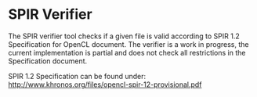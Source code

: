SPIR Verifier
=============

The SPIR verifier tool checks if a given file is valid according to SPIR 1.2 Specification for OpenCL document. 
The verifier is a work in progress, the current implementation is partial and does not check
all restrictions in the Specification document.

SPIR 1.2 Specification can be found under: http://www.khronos.org/files/opencl-spir-12-provisional.pdf
